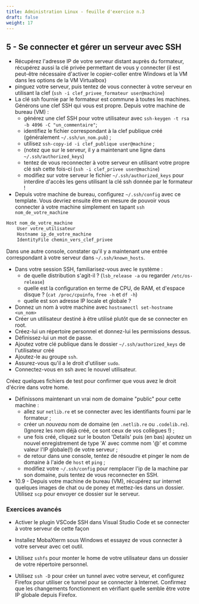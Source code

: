 ```yaml
---
title: Administration Linux - feuille d'exercice n.3
draft: false
weight: 17
---
```


## 5 - Se connecter et gérer un serveur avec SSH

- Récupérez l'adresse IP de votre serveur distant auprès du formateur, récupérez aussi la clé privée permettant de vous y connecter (il est peut-être nécessaire d'activer le copier-coller entre Windows et la VM dans les options de la VM Virtualbox)
- pinguez votre serveur, puis tentez de vous connecter à votre serveur en utilisant la clef (`ssh -i clef_privee_formateur user@machine`)
- La clé ssh fournie par le formateur est commune à toutes les machines. Générons une clef SSH qui vous est propre. Depuis votre machine de bureau (VM) :
  - générez une clef SSH pour votre utilisateur avec `ssh-keygen -t rsa -b 4096 -C "un_commentaire"`;
  - identifiez le fichier correspondant à la clef publique créé (généralement `~/.ssh/un_nom.pub`) ;
  - utilisez `ssh-copy-id -i clef_publique user@machine` ;
  - (notez que sur le serveur, il y a maintenant une ligne dans `~/.ssh/authorized_keys`)
  - tentez de vous reconnecter à votre serveur en utilisant votre propre clé ssh cette fois-ci (`ssh -i clef_privee user@machine`)
  - modifiez sur votre serveur le fichier `~/.ssh/authorized_keys` pour interdire d'accès les gens utilisant la clé ssh donnée par le formateur !
- Depuis votre machine de bureau, configurez `~/.ssh/config` avec ce template. Vous devriez ensuite être en mesure de pouvoir vous connecter à votre machine simplement en tapant `ssh nom_de_votre_machine`

```bash
Host nom_de_votre_machine
    User votre_utilisateur
    Hostname ip_de_votre_machine
    IdentityFile chemin_vers_clef_privee
```

<!-- - 10.1 - connectez-vous dessus en root (si possible en vérifiant la fingerprint du serveur). -->
  <!-- et **changer le mot de passe** ! (Choisir un mot de passe un minimum robuste : il sera mis à l'épreuve !!!). -->

Dans une autre console, constater qu'il y a maintenant une entrée correspondant à votre serveur dans `~/.ssh/known_hosts`.

- Dans votre session SSH, familiarisez-vous avec le système :
  - de quelle distribution s'agit-il ? (`lsb_release -a` ou regarder `/etc/os-release`)
  - quelle est la configuration en terme de CPU, de RAM, et d'espace disque ? (`cat /proc/cpuinfo`, `free -h` et `df -h`)
  - quelle est son adresse IP locale et globale ?
- Donnez un nom à votre machine avec `hostnamectl set-hostname <un_nom>`
- Créer un utilisateur destiné à être utilisé plutôt que de se connecter en root.
- Créez-lui un répertoire personnel et donnez-lui les permissions dessus.
- Définissez-lui un mot de passe.
- Ajoutez votre clé publique dans le dossier `~/.ssh/authorized_keys` de l'utilisateur créé
- Ajoutez-le au groupe `ssh`.
- Assurez-vous qu'il a le droit d'utiliser `sudo`.
- Connectez-vous en ssh avec le nouvel utilisateur.
<!-- Personnalisez le PS1, les alias, et votre .bashrc en général. -->

Créez quelques fichiers de test pour confirmer que vous avez le droit d'écrire dans votre home.

- Définissons maintenant un vrai nom de domaine "public" pour cette machine :
  - allez sur `netlib.re` et se connecter avec les identifiants fourni par le formateur ;
  - créer un _nouveau_ nom de domaine (en `.netlib.re` ou `.codelib.re`). (Ignorez les nom déjà créé, ce sont ceux de vos collègues !) ;
  - une fois créé, cliquez sur le bouton 'Details' puis (en bas) ajoutez un nouvel enregistrement de type 'A' avec comme nom '@' et comme valeur l'IP globale(!) de votre serveur ;
  - de retour dans une console, tentez de résoudre et pinger le nom de domaine à l'aide de `host` et `ping` ;
  - modifiez votre `~/.ssh/config` pour remplacer l'ip de la machine par son domaine, puis tentez de vous reconnecter en SSH.
- 10.9 - Depuis votre machine de bureau (VM), récupérez sur internet quelques images de chat ou de poney et mettez-les dans un dossier. Utilisez `scp` pour envoyer ce dossier sur le serveur.

### Exercices avancés

- Activer le plugin VSCode SSH dans Visual Studio Code et se connecter à votre serveur de cette façon

- Installez MobaXterm sous Windows et essayez de vous connecter à votre serveur avec cet outil.

- Utilisez `sshfs` pour monter le home de votre utilisateur dans un dossier de votre répertoire personnel.
- Utilisez `ssh -D` pour créer un tunnel avec votre serveur, et configurez Firefox pour utiliser ce tunnel pour se connecter à Internet. Confirmez que les changements fonctionnent en vérifiant quelle semble être votre IP globale depuis Firefox.
